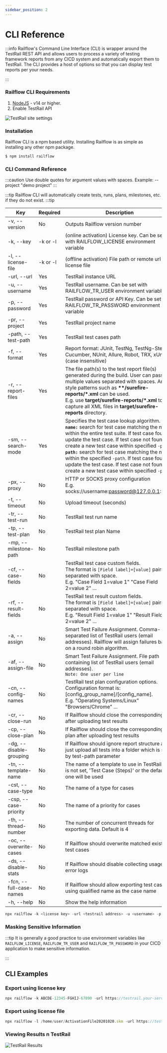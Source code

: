 ```yaml
---
sidebar_position: 2
---
```


# CLI Reference
:::info
Railflow's Command Line Interface (CLI) is wrapper around the TestRail REST API and allows users to process a variety of testing framework reports from any CICD system and automatically export them to TestRail. The CLI provides a host of options so that you can display test reports per your needs.

:::

### Railflow CLI Requirements
1. [NodeJS](https://nodejs.org) - v14 or higher.
2. Enable TestRail API 

![TestRail site settings](/img/arch/site-settings-api.png)


### Installation
Railflow CLI is a npm based utility. Installing Railflow is as simple as installing any other npm package. 

```jsx title="Installing Railflow CLI"
$ npm install railflow
```


### CLI Command Reference
:::caution
Use double quotes for argument values with spaces. Example: --project "demo project"
:::

:::tip
Railflow CLI will automatically create tests, runs, plans, milestones, etc. if they do not exist. 
:::tip


| Key                      | Required                 | Description                                                                                                                                                                                                                                                                                                                                                                                                                                                 | Example                                                          |
|--------------------------| ------------------------ |-------------------------------------------------------------------------------------------------------------------------------------------------------------------------------------------------------------------------------------------------------------------------------------------------------------------------------------------------------------------------------------------------------------------------------------------------------------|------------------------------------------------------------------|
| -v, --version            | No                       | Outputs Railflow version number                                                                                                                                                                                                                                                                                                                                                                                                                             | -v                                                               |
| -k, --key                | -k or -l                 | (online activation) License key. Can be set with RAILFLOW_LICENSE environment variable                                                                                                                                                                                                                                                                                                                                                                      | -k XXXXX-XXXXX-XXXXX-XXXXX                                       |
| -l, --license-file       | -k or -l                 | (offline activation) File path or remote url license file                                                                                                                                                                                                                                                                                                                                                                                                   | -l /files/ActivationFile.skm                                     |
| -url, --url              | Yes                      | TestRail instance URL                                                                                                                                                                                                                                                                                                                                                                                                                                       | -url https://example.testrail.io                                 |
| -u, --username           | Yes                      | TestRail username. Can be set with RAILFLOW_TR_USER environment variable                                                                                                                                                                                                                                                                                                                                                                                    | -u test-username                                                 |
| -p, --password           | Yes                      | TestRail password or API Key. Can be set with RAILFLOW_TR_PASSWORD environment variable                                                                                                                                                                                                                                                                                                                                                                     | -p XtpHXiPLEODyhF                                                |
| -pr, --project           | Yes                      | TestRail project name                                                                                                                                                                                                                                                                                                                                                                                                                                       | -pr "example project"                                            |
| -path, --test-path       | Yes                      | TestRail test cases path                                                                                                                                                                                                                                                                                                                                                                                                                                    | -path "Section1/subsection2/ShoppingCart                         |
| -f, --format             | Yes                      | Report format: JUnit, TestNg, TestNg-Steps, Cucumber, NUnit, Allure, Robot, TRX, xUnit (case insensitive)                                                                                                                                                                                                                                                                                                                                                   | -f junit                                                         |
| -r, --report-files       | Yes                      | The file path(s) to the test report file(s) generated during the build. User can pass multiple values separated with spaces. Ant-style patterns such as **\*\*/surefire-reports/\*.xml** can be used.<br/>E.g. use **target/surefire-reports/\*.xml** to capture all XML files in **target/surefire-reports** directory.                                                                                                                                    | -r target/surefire-reports/\*.xml target/failsafe-reports/\*.xml |
| -sm, --search-mode       | Yes                      | Specifies the test case lookup algorithm. <br/> **`name:`** search for test case matching the name within the entire test suite. If test case found, update the test case. If test case not found, create a new test case within specified `-path` <br/> **`path:`** search for test case matching the name within the specified `-path`. If test case found, update the test case. If test case not found, create a new test case within specified `-path` | -sm path                                                         |
| -px, --proxy             | No                       | HTTP or SOCKS proxy configuration <br/> E.g. socks://username:password@127.0.0.1:1080                                                                                                                                                                                                                                                                                                                                                                       | -px socks://username:password@127.0.0.1:1080                     |
| -t, --timeout            | No                       | Upload timeout (seconds)                                                                                                                                                                                                                                                                                                                                                                                                                                    | -t 10                                                            |
| -tr, --test-run          | No                       | TestRail test run name                                                                                                                                                                                                                                                                                                                                                                                                                                      | -tr "Chrome Regression Run"                                      |
| -tp, --test-plan         | No                       | TestRail test plan Name                                                                                                                                                                                                                                                                                                                                                                                                                                     | -tp "Shopping Cart Test Plan"                                    |
| -mp, --milestone-path    | No                       | TestRail milestone path                                                                                                                                                                                                                                                                                                                                                                                                                                     | -mp Milestone1/Milestone2                                        |
| -cf, --case-fields       | No                       | TestRail test case custom fields. <br/> The format is ``[Field label]=[value]`` pairs, separated with space. <br/> E.g. "Case Field 1=value 1" "Case Field 2=value 2" ...                                                                                                                                                                                                                                                                                   | -cf "Case Field 1=value 1" "Case Field 2=value 2"                |
| -rf, --result-fields     | No                       | TestRail test result custom fields. <br/> The format is ``[Field label]=[value]`` pairs, separated with space. <br/> E.g. "Result Field 1=value 1" "Result Field 2=value 2" ...                                                                                                                                                                                                                                                                             | -rf "Result Field 1=value 1" "Result Field 2=value 2"            |
| -a, --assign             | No                       | Smart Test Failure Assignment. Comma-separated list of TestRail users (email addresses). Railflow will assign failures based on a round robin algorithm.                                                                                                                                                                                                                                                                                                    | -a user1@email.com,user2@email.com                               |
| -af, --assign-file       | No                       | Smart Test Failure Assignment. File path containing list of TestRail users (email addresses). <br/>``Note: One user per line``                                                                                                                                                                                                                                                                                                                              | -af /assignees.txt                                               |
| -cn, --config-names      | No                       | TestRail test plan configuration options. <br/>Configuration format is: [config_group_name]/[config_name]. <br/> E.g. "Operating Systems/Linux" "Browsers/Chrome" ...                                                                                                                                                                                                                                                                                       | -cn "Operating Systems/Linux" "Browsers/Chrome"                  |
| -cr, --close-run         | No                       | If Railflow should close the corresponding run after uploading test results                                                                                                                                                                                                                                                                                                                                                                                 | -cr                                                              |
| -cp, --close-plan        | No                       | If Railflow should close the corresponding plan after uploading test results                                                                                                                                                                                                                                                                                                                                                                                | -cp                                                              |
| -dg, --disable-grouping  | No                       | If Railflow should ignore report structure and just upload all tests into a folder which is set by test-path parameter                                                                                                                                                                                                                                                                                                                                      | -dg                                                              |
| -tn, --template-name     | No                       | The name of a template to use in TestRail. If it is not set, 'Test Case (Steps)' or the default one will be used                                                                                                                                                                                                                                                                                                                                            | -tn "Test Case (Steps)"                                          |
| -cst, --case-type        | No                       | The name of a type for cases                                                                                                                                                                                                                                                                                                                                                                                                                                | -cst other                                                       |
| -csp, --case-priority    | No                       | The name of a priority for cases                                                                                                                                                                                                                                                                                                                                                                                                                            | -csp medium                                                      |
| -th, --thread-number     | No                       | The number of concurrent threads for exporting data. Default is 4                                                                                                                                                                                                                                                                                                                                                                                           | -th 8                                                            |
| -oc, --overwrite-cases   | No                       | If Railflow should overwrite matched existing test cases                                                                                                                                                                                                                                                                                                                                                                                                    | -oc                                                              |
| -ds, --disable-stats     | No                       | If Railflow should disable collecting usage and error logs                                                                                                                                                                                                                                                                                                                                                                                                  | -ds                                                              |
| -fcn, --full-case-names  | No                       | If Railflow should allow exporting test cases using qualified name as the case name                                                                                                                                                                                                                                                                                                                                                                         | -fcn                                                             |
| -h, --help               | No                       | Show the help information                                                                                                                                                                                                                                                                                                                                                                                                                                   | -h                                                               |



```jsx title="Railflow CLI Example"
npx railflow -k <license key> -url <testrail address> -u <username> -p <password> -pr <project name> -path <suite name>/<section name>/<subsection name> -f junit -r <report files pattern> -sm <search mode> -tp [test plan name] -mp [milestone path]
```


### Masking Sensitive Information   
:::tip
It is generally a good practice to use environment variables like `RAILFLOW_LICENSE`, `RAILFLOW_TR_USER` and `RAILFLOW_TR_PASSWORD` in your CICD application to make sensitive information.

::: 



## CLI Examples
### Export using license key
```jsx title="Railflow CLI Example"
npx railflow -k ABCDE-12345-FGHIJ-67890 -url https://testrail.your-server.com/ -u testrail-username -p testrail-password -pr "Railflow Demo" -path Master/section1/section2 -f junit -r target/surefire-reports/*.xml -sm path -tr TestRunDemo -tp TestPlanDemo -mp Milestone1/Milestone2 -cn Browsers/Firefox -af assignees.txt
```

### Export using license file
```jsx title="Railflow CLI Example"
npx railflow -l /home/user/ActivationFile20201020.skm -url https://testrail.your-server.com/ -u testrail-username -p testrail-password -pr "Railflow Demo" -path Master/section1/section2 -f junit -r target/surefire-reports/*.xml -sm path -tr TestRunDemo -tp TestPlanDemo -mp Milestone1/Milestone2 -cn Browsers/Firefox -af assignees.txt
```


### Viewing Results n TestRail

![TestRail Results](/img/cicd/testrail/02/testrail-results.png)

